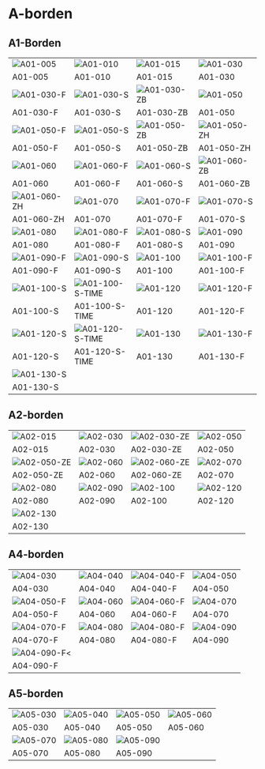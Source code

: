 # A-borden

## A1-Borden


<table style="width: 100%; border-collapse: collapse;">
  <colgroup>
    <col style="width: 25%;">
    <col style="width: 25%;">
    <col style="width: 25%;">
    <col style="width: 25%;">
  </colgroup>
<tr>
<td><img src="https://raw.githubusercontent.com/nl-digigo/NLCS/1b85445d40c86ab5eea2aaeffc71694da8e5fbe9/symbolen/concept/5.1/svg/SVW-VERKEERSTEKEN_BORD_A01_005-SO.svg" alt="A01-005"></td>
<td><img src="https://raw.githubusercontent.com/nl-digigo/NLCS/1b85445d40c86ab5eea2aaeffc71694da8e5fbe9/symbolen/concept/5.1/svg/SVW-VERKEERSTEKEN_BORD_A01_010-SO.svg" alt="A01-010"></td>
<td><img src="https://raw.githubusercontent.com/nl-digigo/NLCS/1b85445d40c86ab5eea2aaeffc71694da8e5fbe9/symbolen/concept/5.1/svg/SVW-VERKEERSTEKEN_BORD_A01_015-SO.svg" alt="A01-015"></td>
<td><img src="https://raw.githubusercontent.com/nl-digigo/NLCS/1b85445d40c86ab5eea2aaeffc71694da8e5fbe9/symbolen/concept/5.1/svg/SVW-VERKEERSTEKEN_BORD_A01_030-SO.svg" alt="A01-030"></td>
</tr>
<tr>
<td>A01-005</td><td>A01-010</td><td>A01-015</td><td>A01-030</td></tr>
<tr>
<td><img src="https://raw.githubusercontent.com/nl-digigo/NLCS/1b85445d40c86ab5eea2aaeffc71694da8e5fbe9/symbolen/concept/5.1/svg/SVW-VERKEERSTEKEN_BORD_A01_030_F-SO.svg" alt="A01-030-F"></td>
<td><img src="https://raw.githubusercontent.com/nl-digigo/NLCS/1b85445d40c86ab5eea2aaeffc71694da8e5fbe9/symbolen/concept/5.1/svg/SVW-VERKEERSTEKEN_BORD_A01_030_S-SO.svg" alt="A01-030-S"></td>
<td><img src="https://raw.githubusercontent.com/nl-digigo/NLCS/1b85445d40c86ab5eea2aaeffc71694da8e5fbe9/symbolen/concept/5.1/svg/SVW-VERKEERSTEKEN_BORD_A01_030_ZB-SO.svg" alt="A01-030-ZB"></td>
<td><img src="https://raw.githubusercontent.com/nl-digigo/NLCS/1b85445d40c86ab5eea2aaeffc71694da8e5fbe9/symbolen/concept/5.1/svg/SVW-VERKEERSTEKEN_BORD_A01_050-SO.svg" alt="A01-050"></td>
</tr>
<tr>
<td>A01-030-F</td><td>A01-030-S</td><td>A01-030-ZB</td><td>A01-050</td></tr>
<tr>
<td><img src="https://raw.githubusercontent.com/nl-digigo/NLCS/1b85445d40c86ab5eea2aaeffc71694da8e5fbe9/symbolen/concept/5.1/svg/SVW-VERKEERSTEKEN_BORD_A01_050_F-SO.svg" alt="A01-050-F"></td>
<td><img src="https://raw.githubusercontent.com/nl-digigo/NLCS/1b85445d40c86ab5eea2aaeffc71694da8e5fbe9/symbolen/concept/5.1/svg/SVW-VERKEERSTEKEN_BORD_A01_050_S-SO.svg" alt="A01-050-S"></td>
<td><img src="https://raw.githubusercontent.com/nl-digigo/NLCS/1b85445d40c86ab5eea2aaeffc71694da8e5fbe9/symbolen/concept/5.1/svg/SVW-VERKEERSTEKEN_BORD_A01_050_ZB-SO.svg" alt="A01-050-ZB"></td>
<td><img src="https://raw.githubusercontent.com/nl-digigo/NLCS/1b85445d40c86ab5eea2aaeffc71694da8e5fbe9/symbolen/concept/5.1/svg/SVW-VERKEERSTEKEN_BORD_A01_050_ZH-SO.svg" alt="A01-050-ZH"></td>
</tr>
<tr>
<td>A01-050-F</td><td>A01-050-S</td><td>A01-050-ZB</td><td>A01-050-ZH</td></tr>
<tr>
<td><img src="https://raw.githubusercontent.com/nl-digigo/NLCS/1b85445d40c86ab5eea2aaeffc71694da8e5fbe9/symbolen/concept/5.1/svg/SVW-VERKEERSTEKEN_BORD_A01_060-SO.svg" alt="A01-060"></td>
<td><img src="https://raw.githubusercontent.com/nl-digigo/NLCS/1b85445d40c86ab5eea2aaeffc71694da8e5fbe9/symbolen/concept/5.1/svg/SVW-VERKEERSTEKEN_BORD_A01_060_F-SO.svg" alt="A01-060-F"></td>
<td><img src="https://raw.githubusercontent.com/nl-digigo/NLCS/1b85445d40c86ab5eea2aaeffc71694da8e5fbe9/symbolen/concept/5.1/svg/SVW-VERKEERSTEKEN_BORD_A01_060_S-SO.svg" alt="A01-060-S"></td>
<td><img src="https://raw.githubusercontent.com/nl-digigo/NLCS/1b85445d40c86ab5eea2aaeffc71694da8e5fbe9/symbolen/concept/5.1/svg/SVW-VERKEERSTEKEN_BORD_A01_060_ZB-SO.svg" alt="A01-060-ZB"></td>
</tr>
<tr>
<td>A01-060</td><td>A01-060-F</td><td>A01-060-S</td><td>A01-060-ZB</td></tr>
<tr>
<td><img src="https://raw.githubusercontent.com/nl-digigo/NLCS/1b85445d40c86ab5eea2aaeffc71694da8e5fbe9/symbolen/concept/5.1/svg/SVW-VERKEERSTEKEN_BORD_A01_060_ZH-SO.svg" alt="A01-060-ZH"></td>
<td><img src="https://raw.githubusercontent.com/nl-digigo/NLCS/1b85445d40c86ab5eea2aaeffc71694da8e5fbe9/symbolen/concept/5.1/svg/SVW-VERKEERSTEKEN_BORD_A01_070-SO.svg" alt="A01-070"></td>
<td><img src="https://raw.githubusercontent.com/nl-digigo/NLCS/1b85445d40c86ab5eea2aaeffc71694da8e5fbe9/symbolen/concept/5.1/svg/SVW-VERKEERSTEKEN_BORD_A01_070_F-SO.svg" alt="A01-070-F"></td>
<td><img src="https://raw.githubusercontent.com/nl-digigo/NLCS/1b85445d40c86ab5eea2aaeffc71694da8e5fbe9/symbolen/concept/5.1/svg/SVW-VERKEERSTEKEN_BORD_A01_070_S-SO.svg" alt="A01-070-S"></td>
</tr>
<tr>
<td>A01-060-ZH</td><td>A01-070</td><td>A01-070-F</td><td>A01-070-S</td></tr>
<tr>
<td><img src="https://raw.githubusercontent.com/nl-digigo/NLCS/1b85445d40c86ab5eea2aaeffc71694da8e5fbe9/symbolen/concept/5.1/svg/SVW-VERKEERSTEKEN_BORD_A01_080-SO.svg" alt="A01-080"></td>
<td><img src="https://raw.githubusercontent.com/nl-digigo/NLCS/1b85445d40c86ab5eea2aaeffc71694da8e5fbe9/symbolen/concept/5.1/svg/SVW-VERKEERSTEKEN_BORD_A01_080_F-SO.svg" alt="A01-080-F"></td>
<td><img src="https://raw.githubusercontent.com/nl-digigo/NLCS/1b85445d40c86ab5eea2aaeffc71694da8e5fbe9/symbolen/concept/5.1/svg/SVW-VERKEERSTEKEN_BORD_A01_080_S-SO.svg" alt="A01-080-S"></td>
<td><img src="https://raw.githubusercontent.com/nl-digigo/NLCS/1b85445d40c86ab5eea2aaeffc71694da8e5fbe9/symbolen/concept/5.1/svg/SVW-VERKEERSTEKEN_BORD_A01_090-SO.svg" alt="A01-090"></td>
</tr>
<tr>
<td>A01-080</td><td>A01-080-F</td><td>A01-080-S</td><td>A01-090</td></tr>
<tr>
<td><img src="https://raw.githubusercontent.com/nl-digigo/NLCS/1b85445d40c86ab5eea2aaeffc71694da8e5fbe9/symbolen/concept/5.1/svg/SVW-VERKEERSTEKEN_BORD_A01_090_F-SO.svg" alt="A01-090-F"></td>
<td><img src="https://raw.githubusercontent.com/nl-digigo/NLCS/1b85445d40c86ab5eea2aaeffc71694da8e5fbe9/symbolen/concept/5.1/svg/SVW-VERKEERSTEKEN_BORD_A01_090_S-SO.svg" alt="A01-090-S"></td>
<td><img src="https://raw.githubusercontent.com/nl-digigo/NLCS/1b85445d40c86ab5eea2aaeffc71694da8e5fbe9/symbolen/concept/5.1/svg/SVW-VERKEERSTEKEN_BORD_A01_100-SO.svg" alt="A01-100"></td>
<td><img src="https://raw.githubusercontent.com/nl-digigo/NLCS/1b85445d40c86ab5eea2aaeffc71694da8e5fbe9/symbolen/concept/5.1/svg/SVW-VERKEERSTEKEN_BORD_A01_100_F-SO.svg" alt="A01-100-F"></td>
</tr>
<tr>
<td>A01-090-F</td><td>A01-090-S</td><td>A01-100</td><td>A01-100-F</td></tr>
<tr>
<td><img src="https://raw.githubusercontent.com/nl-digigo/NLCS/1b85445d40c86ab5eea2aaeffc71694da8e5fbe9/symbolen/concept/5.1/svg/SVW-VERKEERSTEKEN_BORD_A01_100_S-SO.svg" alt="A01-100-S"></td>
<td><img src="https://raw.githubusercontent.com/nl-digigo/NLCS/1b85445d40c86ab5eea2aaeffc71694da8e5fbe9/symbolen/concept/5.1/svg/SVW-VERKEERSTEKEN_BORD_A01_100_S_TIJD-SO.svg" alt="A01-100-S-TIME"></td>
<td><img src="https://raw.githubusercontent.com/nl-digigo/NLCS/1b85445d40c86ab5eea2aaeffc71694da8e5fbe9/symbolen/concept/5.1/svg/SVW-VERKEERSTEKEN_BORD_A01_120-SO.svg" alt="A01-120"></td>
<td><img src="https://raw.githubusercontent.com/nl-digigo/NLCS/1b85445d40c86ab5eea2aaeffc71694da8e5fbe9/symbolen/concept/5.1/svg/SVW-VERKEERSTEKEN_BORD_A01_120_F-SO.svg" alt="A01-120-F"></td>
</tr>
<tr>
<td>A01-100-S</td><td>A01-100-S-TIME</td><td>A01-120</td><td>A01-120-F</td></tr>
<tr>
<td><img src="https://raw.githubusercontent.com/nl-digigo/NLCS/1b85445d40c86ab5eea2aaeffc71694da8e5fbe9/symbolen/concept/5.1/svg/SVW-VERKEERSTEKEN_BORD_A01_120_S-SO.svg" alt="A01-120-S"></td>
<td><img src="https://raw.githubusercontent.com/nl-digigo/NLCS/1b85445d40c86ab5eea2aaeffc71694da8e5fbe9/symbolen/concept/5.1/svg/SVW-VERKEERSTEKEN_BORD_A01_120_S_TIJD-SO.svg" alt="A01-120-S-TIME"></td>
<td><img src="https://raw.githubusercontent.com/nl-digigo/NLCS/1b85445d40c86ab5eea2aaeffc71694da8e5fbe9/symbolen/concept/5.1/svg/SVW-VERKEERSTEKEN_BORD_A01_130-SO.svg" alt="A01-130"></td>
<td><img src="https://raw.githubusercontent.com/nl-digigo/NLCS/1b85445d40c86ab5eea2aaeffc71694da8e5fbe9/symbolen/concept/5.1/svg/SVW-VERKEERSTEKEN_BORD_A01_130_F-SO.svg" alt="A01-130-F"></td>
</tr>
<tr>
<td>A01-120-S</td><td>A01-120-S-TIME</td><td>A01-130</td><td>A01-130-F</td></tr>
<tr>
<td><img src="https://raw.githubusercontent.com/nl-digigo/NLCS/1b85445d40c86ab5eea2aaeffc71694da8e5fbe9/symbolen/concept/5.1/svg/SVW-VERKEERSTEKEN_BORD_A01_130_S-SO.svg" alt="A01-130-S"></td></tr>
<tr>
<td>A01-130-S</td></tr>

</table>


## A2-borden 

<table style="width: 100%; border-collapse: collapse;">
<tr>
<td><img src="https://raw.githubusercontent.com/nl-digigo/NLCS/1b85445d40c86ab5eea2aaeffc71694da8e5fbe9/symbolen/concept/5.1/svg/SVW-VERKEERSTEKEN_BORD_A02_015-SO.svg" alt="A02-015"></td>
<td><img src="https://raw.githubusercontent.com/nl-digigo/NLCS/1b85445d40c86ab5eea2aaeffc71694da8e5fbe9/symbolen/concept/5.1/svg/SVW-VERKEERSTEKEN_BORD_A02_030-SO.svg" alt="A02-030"></td>
<td><img src="https://raw.githubusercontent.com/nl-digigo/NLCS/1b85445d40c86ab5eea2aaeffc71694da8e5fbe9/symbolen/concept/5.1/svg/SVW-VERKEERSTEKEN_BORD_A02_030_ZE-SO.svg" alt="A02-030-ZE"></td>
<td><img src="https://raw.githubusercontent.com/nl-digigo/NLCS/1b85445d40c86ab5eea2aaeffc71694da8e5fbe9/symbolen/concept/5.1/svg/SVW-VERKEERSTEKEN_BORD_A02_050-SO.svg" alt="A02-050"></td>
</tr>
<tr>
<td>A02-015</td><td>A02-030</td><td>A02-030-ZE</td><td>A02-050</td></tr>
<tr>
<td><img src="https://raw.githubusercontent.com/nl-digigo/NLCS/1b85445d40c86ab5eea2aaeffc71694da8e5fbe9/symbolen/concept/5.1/svg/SVW-VERKEERSTEKEN_BORD_A02_050_ZE-SO.svg" alt="A02-050-ZE"></td>
<td><img src="https://raw.githubusercontent.com/nl-digigo/NLCS/1b85445d40c86ab5eea2aaeffc71694da8e5fbe9/symbolen/concept/5.1/svg/SVW-VERKEERSTEKEN_BORD_A02_060-SO.svg" alt="A02-060"></td>
<td><img src="https://raw.githubusercontent.com/nl-digigo/NLCS/1b85445d40c86ab5eea2aaeffc71694da8e5fbe9/symbolen/concept/5.1/svg/SVW-VERKEERSTEKEN_BORD_A02_060_ZE-SO.svg" alt="A02-060-ZE"></td>
<td><img src="https://raw.githubusercontent.com/nl-digigo/NLCS/1b85445d40c86ab5eea2aaeffc71694da8e5fbe9/symbolen/concept/5.1/svg/SVW-VERKEERSTEKEN_BORD_A02_070-SO.svg" alt="A02-070"></td>
</tr>
<tr>
<td>A02-050-ZE</td><td>A02-060</td><td>A02-060-ZE</td><td>A02-070</td></tr>
<tr>
<td><img src="https://raw.githubusercontent.com/nl-digigo/NLCS/1b85445d40c86ab5eea2aaeffc71694da8e5fbe9/symbolen/concept/5.1/svg/SVW-VERKEERSTEKEN_BORD_A02_080-SO.svg" alt="A02-080"></td>
<td><img src="https://raw.githubusercontent.com/nl-digigo/NLCS/1b85445d40c86ab5eea2aaeffc71694da8e5fbe9/symbolen/concept/5.1/svg/SVW-VERKEERSTEKEN_BORD_A02_090-SO.svg" alt="A02-090"></td>
<td><img src="https://raw.githubusercontent.com/nl-digigo/NLCS/1b85445d40c86ab5eea2aaeffc71694da8e5fbe9/symbolen/concept/5.1/svg/SVW-VERKEERSTEKEN_BORD_A02_100-SO.svg" alt="A02-100"></td>
<td><img src="https://raw.githubusercontent.com/nl-digigo/NLCS/1b85445d40c86ab5eea2aaeffc71694da8e5fbe9/symbolen/concept/5.1/svg/SVW-VERKEERSTEKEN_BORD_A02_120-SO.svg" alt="A02-120"></td>
</tr>
<tr>
<td>A02-080</td><td>A02-090</td><td>A02-100</td><td>A02-120</td></tr>
<tr>
<td><img src="https://raw.githubusercontent.com/nl-digigo/NLCS/1b85445d40c86ab5eea2aaeffc71694da8e5fbe9/symbolen/concept/5.1/svg/SVW-VERKEERSTEKEN_BORD_A02_130-SO.svg" alt="A02-130"></td></tr>
<tr>
<td>A02-130</td></tr>

</table>


## A4-borden

<table style="width: 100%; border-collapse: collapse;">
<tr>
<td><img src="https://raw.githubusercontent.com/nl-digigo/NLCS/1b85445d40c86ab5eea2aaeffc71694da8e5fbe9/symbolen/concept/5.1/svg/SVW-VERKEERSTEKEN_BORD_A04_030-SO.svg" alt="A04-030"></td>
<td><img src="https://raw.githubusercontent.com/nl-digigo/NLCS/1b85445d40c86ab5eea2aaeffc71694da8e5fbe9/symbolen/concept/5.1/svg/SVW-VERKEERSTEKEN_BORD_A04_040-SO.svg" alt="A04-040"></td>
<td><img src="https://raw.githubusercontent.com/nl-digigo/NLCS/1b85445d40c86ab5eea2aaeffc71694da8e5fbe9/symbolen/concept/5.1/svg/SVW-VERKEERSTEKEN_BORD_A04_040_F-SO.svg" alt="A04-040-F"></td>
<td><img src="https://raw.githubusercontent.com/nl-digigo/NLCS/1b85445d40c86ab5eea2aaeffc71694da8e5fbe9/symbolen/concept/5.1/svg/SVW-VERKEERSTEKEN_BORD_A04_050-SO.svg" alt="A04-050"></td>
</tr>
<tr>
<td>A04-030</td><td>A04-040</td><td>A04-040-F</td><td>A04-050</td></tr>
<tr>
<td><img src="https://raw.githubusercontent.com/nl-digigo/NLCS/1b85445d40c86ab5eea2aaeffc71694da8e5fbe9/symbolen/concept/5.1/svg/SVW-VERKEERSTEKEN_BORD_A04_050_F-SO.svg" alt="A04-050-F"></td>
<td><img src="https://raw.githubusercontent.com/nl-digigo/NLCS/1b85445d40c86ab5eea2aaeffc71694da8e5fbe9/symbolen/concept/5.1/svg/SVW-VERKEERSTEKEN_BORD_A04_060-SO.svg" alt="A04-060"></td>
<td><img src="https://raw.githubusercontent.com/nl-digigo/NLCS/1b85445d40c86ab5eea2aaeffc71694da8e5fbe9/symbolen/concept/5.1/svg/SVW-VERKEERSTEKEN_BORD_A04_060_F-SO.svg" alt="A04-060-F"></td>
<td><img src="https://raw.githubusercontent.com/nl-digigo/NLCS/1b85445d40c86ab5eea2aaeffc71694da8e5fbe9/symbolen/concept/5.1/svg/SVW-VERKEERSTEKEN_BORD_A04_070-SO.svg" alt="A04-070"></td>
</tr>
<tr>
<td>A04-050-F</td><td>A04-060</td><td>A04-060-F</td><td>A04-070</td></tr>
<tr>
<td><img src="https://raw.githubusercontent.com/nl-digigo/NLCS/1b85445d40c86ab5eea2aaeffc71694da8e5fbe9/symbolen/concept/5.1/svg/SVW-VERKEERSTEKEN_BORD_A04_070_F-SO.svg" alt="A04-070-F"></td>
<td><img src="https://raw.githubusercontent.com/nl-digigo/NLCS/1b85445d40c86ab5eea2aaeffc71694da8e5fbe9/symbolen/concept/5.1/svg/SVW-VERKEERSTEKEN_BORD_A04_080-SO.svg" alt="A04-080"></td>
<td><img src="https://raw.githubusercontent.com/nl-digigo/NLCS/1b85445d40c86ab5eea2aaeffc71694da8e5fbe9/symbolen/concept/5.1/svg/SVW-VERKEERSTEKEN_BORD_A04_080_F-SO.svg" alt="A04-080-F"></td>
<td><img src="https://raw.githubusercontent.com/nl-digigo/NLCS/1b85445d40c86ab5eea2aaeffc71694da8e5fbe9/symbolen/concept/5.1/svg/SVW-VERKEERSTEKEN_BORD_A04_090-SO.svg" alt="A04-090"></td>
</tr>
<tr>
<td>A04-070-F</td><td>A04-080</td><td>A04-080-F</td><td>A04-090</td></tr>
<tr>
<td><img src="https://raw.githubusercontent.com/nl-digigo/NLCS/1b85445d40c86ab5eea2aaeffc71694da8e5fbe9/symbolen/concept/5.1/svg/SVW-VERKEERSTEKEN_BORD_A04_090_F-SO.svg" alt="A04-090-F"><</tr>
<tr>
<td>A04-090-F</td></tr>

</table>


## A5-borden


<table style="width: 100%; border-collapse: collapse;">
<tr>
<td><img src="https://raw.githubusercontent.com/nl-digigo/NLCS/1b85445d40c86ab5eea2aaeffc71694da8e5fbe9/symbolen/concept/5.1/svg/SVW-VERKEERSTEKEN_BORD_A05_030-SO.svg" alt="A05-030"></td>
<td><img src="https://raw.githubusercontent.com/nl-digigo/NLCS/1b85445d40c86ab5eea2aaeffc71694da8e5fbe9/symbolen/concept/5.1/svg/SVW-VERKEERSTEKEN_BORD_A05_040-SO.svg" alt="A05-040"></td>
<td><img src="https://raw.githubusercontent.com/nl-digigo/NLCS/1b85445d40c86ab5eea2aaeffc71694da8e5fbe9/symbolen/concept/5.1/svg/SVW-VERKEERSTEKEN_BORD_A05_050-SO.svg" alt="A05-050"></td>
<td><img src="https://raw.githubusercontent.com/nl-digigo/NLCS/1b85445d40c86ab5eea2aaeffc71694da8e5fbe9/symbolen/concept/5.1/svg/SVW-VERKEERSTEKEN_BORD_A05_060-SO.svg" alt="A05-060"></td>
</tr>
<tr>
<td>A05-030</td><td>A05-040</td><td>A05-050</td><td>A05-060</td></tr>
<tr>
<td><img src="https://raw.githubusercontent.com/nl-digigo/NLCS/1b85445d40c86ab5eea2aaeffc71694da8e5fbe9/symbolen/concept/5.1/svg/SVW-VERKEERSTEKEN_BORD_A05_070-SO.svg" alt="A05-070"></td>
<td><img src="https://raw.githubusercontent.com/nl-digigo/NLCS/1b85445d40c86ab5eea2aaeffc71694da8e5fbe9/symbolen/concept/5.1/svg/SVW-VERKEERSTEKEN_BORD_A05_080-SO.svg" alt="A05-080"></td>
<td><img src="https://raw.githubusercontent.com/nl-digigo/NLCS/1b85445d40c86ab5eea2aaeffc71694da8e5fbe9/symbolen/concept/5.1/svg/SVW-VERKEERSTEKEN_BORD_A05_090-SO.svg" alt="A05-090"></td></tr>
<tr>
<td>A05-070</td><td>A05-080</td><td>A05-090</td></tr>

</table>



